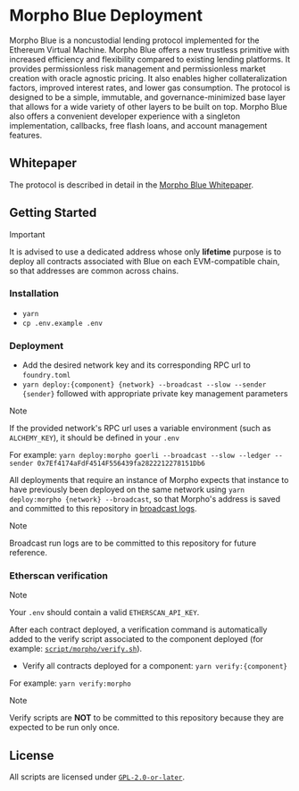 # Morpho Blue Deployment

Morpho Blue is a noncustodial lending protocol implemented for the Ethereum Virtual Machine.
Morpho Blue offers a new trustless primitive with increased efficiency and flexibility compared to existing lending platforms.
It provides permissionless risk management and permissionless market creation with oracle agnostic pricing.
It also enables higher collateralization factors, improved interest rates, and lower gas consumption.
The protocol is designed to be a simple, immutable, and governance-minimized base layer that allows for a wide variety of other layers to be built on top.
Morpho Blue also offers a convenient developer experience with a singleton implementation, callbacks, free flash loans, and account management features.

## Whitepaper

The protocol is described in detail in the [Morpho Blue Whitepaper](./morpho-blue-whitepaper.pdf).

## Getting Started

> [!IMPORTANT]
> It is advised to use a dedicated address whose only **lifetime** purpose is to deploy all contracts associated with Blue on each EVM-compatible chain, so that addresses are common across chains.

### Installation

- `yarn`
- `cp .env.example .env`

### Deployment

- Add the desired network key and its corresponding RPC url to `foundry.toml`
- `yarn deploy:{component} {network} --broadcast --slow --sender {sender}` followed with appropriate private key management parameters

> [!NOTE]
> If the provided network's RPC url uses a variable environment (such as `ALCHEMY_KEY`), it should be defined in your `.env`

For example: `yarn deploy:morpho goerli --broadcast --slow --ledger --sender 0x7Ef4174aFdF4514F556439fa2822212278151Db6`

All deployments that require an instance of Morpho expects that instance to have previously been deployed on the same network using `yarn deploy:morpho {network} --broadcast`, so that Morpho's address is saved and committed to this repository in [broadcast logs](./broadcast/DeployMorpho.sol/1/run-latest.json).

> [!NOTE]
> Broadcast run logs are to be committed to this repository for future reference.


### Etherscan verification

> [!NOTE]
> Your `.env` should contain a valid `ETHERSCAN_API_KEY`.

After each contract deployed, a verification command is automatically added to the verify script associated to the component deployed (for example: [`script/morpho/verify.sh`](script/morpho/verify.sh)).

- Verify all contracts deployed for a component: `yarn verify:{component}`

For example: `yarn verify:morpho`

> [!NOTE]
> Verify scripts are **NOT** to be committed to this repository because they are expected to be run only once.


## License

All scripts are licensed under [`GPL-2.0-or-later`](./LICENSE).
